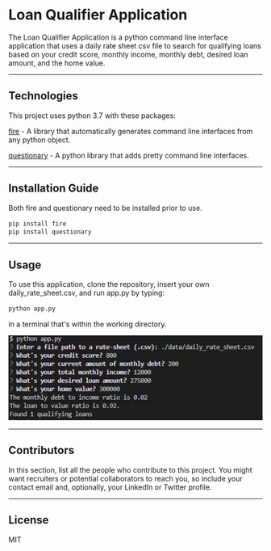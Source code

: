 # Loan Qualifier Application

The Loan Qualifier Application is a python command line interface application that uses a daily rate sheet csv file to search for qualifying loans based on your credit score, monthly income, monthly debt, desired loan amount, and the home value.

---

## Technologies

This project uses python 3.7 with these packages:

[fire](https://github.com/google/python-fire) - A library that automatically generates command line interfaces from any python object.

[questionary](https://github.com/tmbo/questionary) - A python library that adds pretty command line interfaces.

---

## Installation Guide

Both fire and questionary need to be installed prior to use.

```python
pip install fire
pip install questionary
```

---

## Usage

To use this application, clone the repository, insert your own daily_rate_sheet.csv, and run app.py by typing:

```python
python app.py
```
in a terminal that's within the working directory.

![Loan Qualifier Usage](images/usage.jpg)

---

## Contributors

In this section, list all the people who contribute to this project. You might want recruiters or potential collaborators to reach you, so include your contact email and, optionally, your LinkedIn or Twitter profile.

---

## License

MIT
